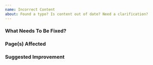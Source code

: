 ```yaml
---
name: Incorrect Content
about: Found a typo? Is content out of date? Need a clarification?
---
```


### What Needs To Be Fixed?
<!--
Tell us what content is causing the issue and *how* it is causing the issue. For
example, "The code sample didn't work on my kernel",
or "The call to action on the community page was vague".
-->

### Page(s) Affected
<!--
Please list the page or pages this bug is present on. Please file one issue
for each bug you find. Only file an issue for a multi-page bug if the bug is
indeed the *same* bug, across the pages.
-->

### Suggested Improvement
<!--
(optional) Do you have a suggestion for how to fix the problem? Include your
ideas here.
-->
